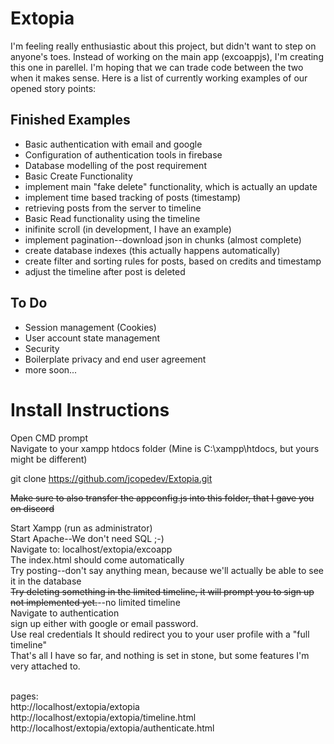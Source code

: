 # Extopia

I'm feeling really enthusiastic about this project, but didn't want to step on anyone's toes. Instead of working on the main app (excoappjs), I'm creating this one in parellel. I'm hoping that we can trade code between the two when it makes sense. Here is a list of currently working examples of our opened story points:<br>

## Finished Examples ##

* Basic authentication with email and google
* Configuration of authentication tools in firebase
* Database modelling of the post requirement
* Basic Create Functionality
* implement main "fake delete" functionality, which is actually an update
* implement time based tracking of posts (timestamp)
* retrieving posts from the server to timeline
* Basic Read functionality using the timeline
* inifinite scroll (in development, I have an example)
* implement pagination--download json in chunks (almost complete)
* create database indexes (this actually happens automatically)
* create filter and sorting rules for posts, based on credits and timestamp
* adjust the timeline after post is deleted

## To Do

* Session management (Cookies)
* User account state management
* Security
* Boilerplate privacy and end user agreement
* more soon...

# Install Instructions

Open CMD prompt<br>
Navigate to your xampp htdocs folder (Mine is C:\xampp\htdocs, but yours might be different)<br>

git clone https://github.com/jcopedev/Extopia.git

~~Make sure to also transfer the appconfig.js into this folder, that I gave you on discord~~

Start Xampp (run as administrator) <br>
Start Apache--We don't need SQL ;-) <br>
Navigate to: localhost/extopia/excoapp<br>
The index.html should come automatically <br>
Try posting--don't say anything mean, because we'll actually be able to see it in the database <br>
~~Try deleting something in the limited timeline, it will prompt you to sign up not implemented yet.~~--no limited timeline<br>
Navigate to authentication<br>
sign up either with google or email password.<br> 
Use real credentials It should redirect you to your user profile with a "full timeline" <br>
That's all I have so far, and nothing is set in stone, but some features I'm very attached to.<br>

<br>
pages: <br>
http://localhost/extopia/extopia <br>
http://localhost/extopia/extopia/timeline.html <br>
http://localhost/extopia/extopia/authenticate.html<br>
